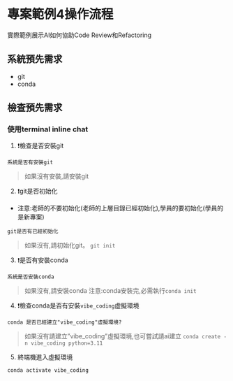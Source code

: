 # 專案範例4操作流程

實際範例展示AI如何協助Code Review和Refactoring

## 系統預先需求

- git
- conda

## 檢查預先需求

### 使用terminal inline chat

1. ❗️檢查是否安裝git

> 
```
系統是否有安裝git
```

> 如果沒有安裝,請安裝git

2. ❗️git是否初始化

- 注意:老師的不要初始化(老師的上層目錄已經初始化),學員的要初始化(學員的是新專案)

> 
```
git是否有已經初始化
```

> 如果沒有,請初始化git。
> `git init`

3. ❗️是否有安裝conda

>
```
系統是否安裝conda
```

> 如果沒有,請安裝conda
> 注意:conda安裝完,必需執行`conda init`

4. ❗️檢查conda是否有安裝`vibe_coding`虛擬環境

> 
```
conda 是否已經建立"vibe_coding"虛擬環境?
```

> 如果沒有請建立”vibe_coding”虛擬環境,也可嘗試請ai建立
> `conda create -n vibe_coding python=3.11`

5. 終端機進入虛擬環境

`conda activate vibe_coding`

